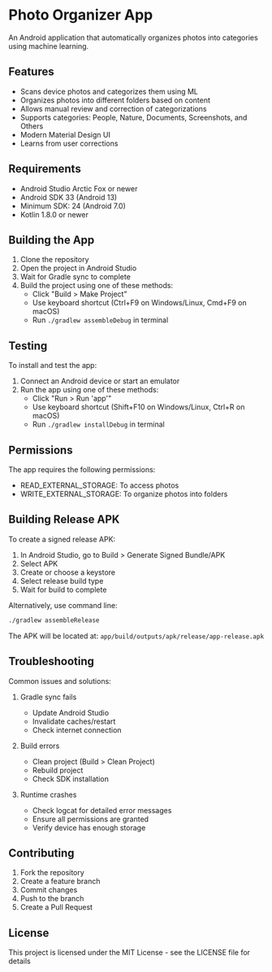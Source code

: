 # Photo Organizer App

An Android application that automatically organizes photos into categories using machine learning.

## Features

- Scans device photos and categorizes them using ML
- Organizes photos into different folders based on content
- Allows manual review and correction of categorizations
- Supports categories: People, Nature, Documents, Screenshots, and Others
- Modern Material Design UI
- Learns from user corrections

## Requirements

- Android Studio Arctic Fox or newer
- Android SDK 33 (Android 13)
- Minimum SDK: 24 (Android 7.0)
- Kotlin 1.8.0 or newer

## Building the App

1. Clone the repository
2. Open the project in Android Studio
3. Wait for Gradle sync to complete
4. Build the project using one of these methods:
   - Click "Build > Make Project"
   - Use keyboard shortcut (Ctrl+F9 on Windows/Linux, Cmd+F9 on macOS)
   - Run `./gradlew assembleDebug` in terminal

## Testing

To install and test the app:

1. Connect an Android device or start an emulator
2. Run the app using one of these methods:
   - Click "Run > Run 'app'"
   - Use keyboard shortcut (Shift+F10 on Windows/Linux, Ctrl+R on macOS)
   - Run `./gradlew installDebug` in terminal

## Permissions

The app requires the following permissions:
- READ_EXTERNAL_STORAGE: To access photos
- WRITE_EXTERNAL_STORAGE: To organize photos into folders

## Building Release APK

To create a signed release APK:

1. In Android Studio, go to Build > Generate Signed Bundle/APK
2. Select APK
3. Create or choose a keystore
4. Select release build type
5. Wait for build to complete

Alternatively, use command line:
```bash
./gradlew assembleRelease
```

The APK will be located at:
`app/build/outputs/apk/release/app-release.apk`

## Troubleshooting

Common issues and solutions:

1. Gradle sync fails
   - Update Android Studio
   - Invalidate caches/restart
   - Check internet connection

2. Build errors
   - Clean project (Build > Clean Project)
   - Rebuild project
   - Check SDK installation

3. Runtime crashes
   - Check logcat for detailed error messages
   - Ensure all permissions are granted
   - Verify device has enough storage

## Contributing

1. Fork the repository
2. Create a feature branch
3. Commit changes
4. Push to the branch
5. Create a Pull Request

## License

This project is licensed under the MIT License - see the LICENSE file for details
